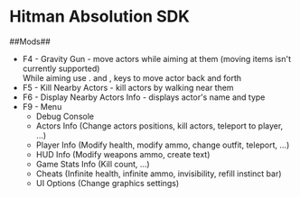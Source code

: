 # Hitman Absolution SDK

##Mods##
- F4 - Gravity Gun - move actors while aiming at them (moving items isn't currently supported)\
While aiming use . and , keys to move actor back and forth
- F5 - Kill Nearby Actors - kill actors by walking near them
- F6 - Display Nearby Actors Info - displays actor's name and type
- F9 - Menu
  - Debug Console
  - Actors Info (Change actors positions, kill actors, teleport to player, ...)
  - Player Info (Modify health, modify ammo, change outfit, teleport, ...)
  - HUD Info (Modify weapons ammo, create text)
  - Game Stats Info (Kill count, ...)
  - Cheats (Infinite health, infinite ammo, invisibility, refill instinct bar)
  - UI Options (Change graphics settings)
